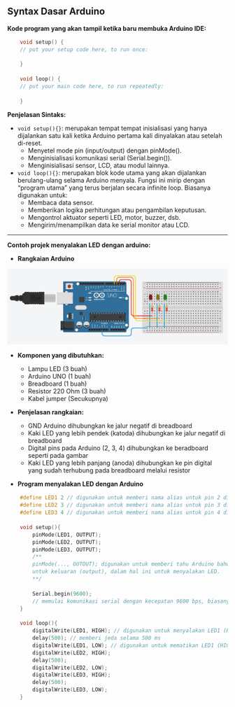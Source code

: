 ## Syntax Dasar Arduino

**Kode program yang akan tampil ketika baru membuka Arduino IDE:**
```cpp
    void setup() {
    // put your setup code here, to run once:

    }

    void loop() {
    // put your main code here, to run repeatedly:

    }
```

**Penjelasan Sintaks:**

* `void setup(){}`: merupakan tempat tempat inisialisasi yang hanya dijalankan satu kali ketika Arduino pertama kali dinyalakan atau setelah di-reset.
    * Menyetel mode pin (input/output) dengan pinMode().
    * Menginisialisasi komunikasi serial (Serial.begin()).
    * Menginisialisasi sensor, LCD, atau modul lainnya.
* `void loop(){}`: merupakan blok kode utama yang akan dijalankan berulang-ulang selama Arduino menyala. Fungsi ini mirip dengan “program utama” yang terus berjalan secara infinite loop. Biasanya digunakan untuk:
    * Membaca data sensor.
    * Memberikan logika perhitungan atau pengambilan keputusan.
    * Mengontrol aktuator seperti LED, motor, buzzer, dsb.
    * Mengirim/menampilkan data ke serial monitor atau LCD.

---
**Contoh projek menyalakan LED dengan arduino:**

* **Rangkaian Arduino**

![Rangkaian_LED_Arduino](Images/rangkaian_LED_Sederhana.png)

* **Komponen yang dibutuhkan:**
    * Lampu LED (3 buah)
    * Arduino UNO (1 buah)
    * Breadboard (1 buah)
    * Resistor 220 Ohm (3 buah)
    * Kabel jumper (Secukupnya)

* **Penjelasan rangkaian:**
    * GND Arduino dihubungkan ke jalur negatif di breadboard
    * Kaki LED yang lebih pendek (katoda) dihubungkan ke jalur negatif di breadboard
    * Digital pins pada Arduino (2, 3, 4) dihubungkan ke beradboard seperti pada gambar
    * Kaki LED yang lebih panjang (anoda) dihubungkan ke pin digital yang sudah terhubung pada breadboard melalui resistor

* **Program menyalakan LED dengan Arduino**
```cpp
    #define LED1 2 // digunakan untuk memberi nama alias untuk pin 2 di Arduino
    #define LED2 3 // digunakan untuk memberi nama alias untuk pin 3 di Arduino
    #define LED3 4 // digunakan untuk memberi nama alias untuk pin 4 di Arduino

    void setup(){
        pinMode(LED1, OUTPUT);
        pinMode(LED2, OUTPUT);
        pinMode(LED3, OUTPUT);
        /**
        pinMode(..., OUTOUT); digunakan untuk memberi tahu Arduino bahwa pin tersebut digunakan 
        untuk keluaran (output), dalam hal ini untuk menyalakan LED.
        **/
       
        Serial.begin(9600);
        // memulai komunikasi serial dengan kecepatan 9600 bps, biasanya untuk debugging
    }

    void loop(){
        digitalWrite(LED1, HIGH); // digunakan untuk menyalakan LED1 (HIGH artinya menyala)
        delay(500); // memberi jeda selama 500 ms
        digitalWrite(LED1, LOW); // digunakan untuk mematikan LED1 (HIGH artinya mati)
        digitalWrite(LED2, HIGH);
        delay(500); 
        digitalWrite(LED2, LOW);
        digitalWrite(LED3, HIGH);
        delay(500);
        digitalWrite(LED3, LOW);
    }
```